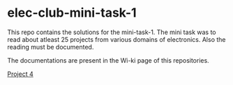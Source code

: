 # elec-club-mini-task-1

This repo contains the solutions for the mini-task-1.
The mini task was to read about atleast 25 projects from various domains of electronics.
Also the reading must be documented.

The documentations are present in the Wi-ki page of this repositories.

[Project 4](https://github.com/rsharanesh-iitm/elec-club-mini-task-1/wiki/Farmaid:-Plant-Disease-Detection-Robot#farmaid-plant-disease-detection-robot)

